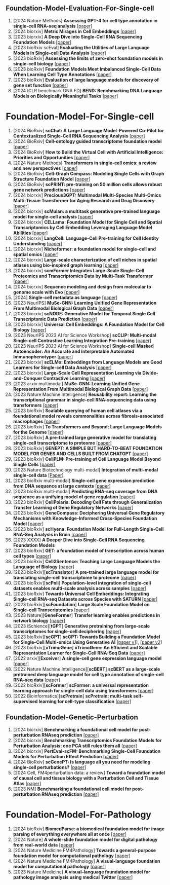 ## Foundation-Model-Evaluation-For-Single-cell
1. [2024 Nature Methods] **Assessing GPT-4 for cell type annotation in single-cell RNA-seq analysis** [[paper]](https://www.nature.com/articles/s41592-024-02235-4)
1. [2024 biorxiv] **Metric Mirages in Cell Embeddings** [[paper]](https://www.biorxiv.org/content/10.1101/2024.04.02.587824v1)
1. [2023 biorxiv] **A Deep Dive into Single-Cell RNA Sequencing Foundation Models** [[paper]](https://www.biorxiv.org/content/10.1101/2023.10.19.563100v1.abstract)
1. [2023 bioRxiv scEval] **Evaluating the Utilities of Large Language Models in Single-cell Data Analysis** [[paper]](https://www.biorxiv.org/content/10.1101/2023.09.08.555192v2)
1. [2023 bioRxiv] **Assessing the limits of zero-shot foundation models in single-cell biology** [[paper]](https://www.biorxiv.org/content/10.1101/2023.10.16.561085v1.full.pdf)
1. [2023 bioRxiv] **Foundation Models Meet Imbalanced Single-Cell Data When Learning Cell Type Annotations** [[paper]](https://www.biorxiv.org/content/10.1101/2023.10.24.563625v1)
1. [2023 bioRxiv] **Evaluation of large language models for discovery of gene set function** [[paper]](https://arxiv.org/abs/2309.04019)
1. [2024 ICLR benchmark DNA FD] **BEND: Benchmarking DNA Language Models on Biologically Meaningful Tasks** [[paper]](https://openreview.net/pdf?id=uKB4cFNQFg)


# Foundation-Model-For-Single-cell
1. [2024 BioRxiv] **scChat: A Large Language Model-Powered Co-Pilot for Contextualized Single-Cell RNA Sequencing Analysis** [[paper](https://www.biorxiv.org/content/10.1101/2024.10.01.616063v1.full.pdf+html)]
1. [2024 BioRxiv] **Cell-ontology guided transcriptome foundation model** [[paper](https://arxiv.org/pdf/2408.12373)]
1. [2024 BioRxiv] **How to Build the Virtual Cell with Artificial Intelligence: Priorities and Opportunities** [[paper](https://arxiv.org/abs/2409.11654)]
1. [2024 Nature Methods] **Transformers in single-cell omics: a review and new perspectives** [[paper](https://www.nature.com/articles/s41592-024-02353-z)]
1. [2024 BioRxiv] **Cell-Graph Compass: Modeling Single Cells with Graph Structure Foundation Model** [[paper](https://www.biorxiv.org/content/10.1101/2024.06.04.597354v1.full.pdf)]
1. [2024 BioRxiv] **scPRINT: pre-training on 50 million cells allows robust gene network predictions** [[paper](https://www.biorxiv.org/content/10.1101/2024.07.29.605556v1)]
1. [2024 biorxiv] **Precious3GPT: Multimodal Multi-Species Multi-Omics Multi-Tissue Transformer for Aging Research and Drug Discovery** [[paper]](https://www.biorxiv.org/content/10.1101/2024.07.25.605062v1)
1. [2024 biorxiv] **scMulan: a multitask generative pre-trained language model for single-cell analysis** [[paper]](https://www.biorxiv.org/content/10.1101/2024.01.25.577152v1)
1. [2024 biorxiv] **CELLama: Foundation Model for Single Cell and Spatial Transcriptomics by Cell Embedding Leveraging Language Model Abilities** [[paper]](https://www.biorxiv.org/content/10.1101/2024.05.08.593094v1#:~:text=To%20address%20these%20challenges%2C%20we,data%20embedding%20for%20various%20analysis.)
1. [2024 biorxiv] **LangCell: Language-Cell Pre-training for Cell Identity Understanding** [[paper]](https://arxiv.org/pdf/2405.06708)
1. [2024 biorxiv] **Nicheformer: a foundation model for single-cell and spatial omics** [[paper]](https://www.biorxiv.org/content/10.1101/2024.04.15.589472v1)
1. [2024 biorxiv] **Large-scale characterization of cell niches in spatial atlases using bio-inspired graph learning** [[paper]](https://www.biorxiv.org/content/10.1101/2024.02.21.581428v1)
1. [2024 biorxiv] **scmFormer Integrates Large-Scale Single-Cell Proteomics and Transcriptomics Data by Multi-Task Transformer** [[paper]](https://pubmed.ncbi.nlm.nih.gov/38483032/)
1. [2024 biorxiv] **Sequence modeling and design from molecular to genome scale with Evo** [[paper]](https://www.biorxiv.org/content/10.1101/2024.02.27.582234v1)
1. [2024] **Single-cell metadata as language** [[paper]](https://www.nxn.se/valent/2024/2/4/single-cell-metadata-as-language)
1. [2023 NeurIPS] **MuSe-GNN: Learning Unified Gene Representation From Multimodal Biological Graph Data** [[paper]](https://openreview.net/forum?id=4UCktT9XZx)
1. [2023 biorxiv] **scNODE: Generative Model for Temporal Single Cell Transcriptomic Data Prediction** [[paper]](https://www.biorxiv.org/content/10.1101/2023.11.22.568346v1.full.pdf)
1. [2023 biorxiv] **Universal Cell Embeddings: A Foundation Model for Cell Biology** [[paper]](https://www.biorxiv.org/content/10.1101/2023.11.28.568918v1.full.pdf)
1. [2023 NeurIPS 2023 AI for Science Workshop] **scCLIP: Multi-modal Single-cell Contrastive Learning Integration Pre-training** [[paper]](https://openreview.net/pdf?id=KMtM5ZHxct)
1. [2023 NeurIPS 2023 AI for Science Workshop] **Single-cell Masked Autoencoder: An Accurate and Interpretable Automated Immunophenotyper** [[paper]](https://openreview.net/pdf?id=2mq6uezuGj)
1. [2023 biorxiv] **scELMo: Embeddings from Language Models are Good Learners for Single-cell Data Analysis** [[paper]](https://www.biorxiv.org/content/10.1101/2023.12.07.569910v1.full.pdf)
1. [2023 biorxiv] **Large-Scale Cell Representation Learning via Divide-and-Conquer Contrastive Learning** [[paper]](https://arxiv.org/pdf/2306.04371.pdf)
1. [2023 arxiv multimodal] **MuSe-GNN: Learning Unified Gene Representation From Multimodal Biological Graph Data** [[paper]](https://arxiv.org/abs/2310.02275)
1. [2023 Nature Machine Intelligence] **Reusability report: Learning the transcriptional grammar in single-cell RNA-sequencing data using transformers** [[paper]](https://www.nature.com/articles/s42256-023-00757-8)
1. [2023 bioRxiv] **Scalable querying of human cell atlases via a foundational model reveals commonalities across fibrosis-associated macrophages** [[paper]](https://www.biorxiv.org/content/10.1101/2023.07.18.549537v1)
1. [2023 bioRxiv] **To Transformers and Beyond: Large Language Models for the Genome** [[paper]](https://arxiv.org/abs/2311.07621)
1. [2023 bioRxiv] **A pre-trained large generative model for translating single-cell transcriptome to proteome** [[paper]](https://www.biorxiv.org/content/10.1101/2023.07.04.547619v2.full.pdf)
1. [2023 bioRxiv] **GENEPT: A SIMPLE BUT HARD-TO-BEAT FOUNDATION MODEL FOR GENES AND CELLS BUILT FROM CHATGPT** [[paper]](https://www.biorxiv.org/content/10.1101/2023.10.16.562533v1.full.pdf)
1. [2023 bioRxiv] **CellPLM: Pre-training of Cell Language Model Beyond Single Cells** [[paper]](https://www.biorxiv.org/content/10.1101/2023.10.03.560734v1)
1. [2023 Nature Biotechnology multi-modal] **Integration of multi-modal single-cell data** [[Paper]](https://www.nature.com/articles/s41587-023-01826-4)
1. [2023 bioRxiv multi-modal] **Single-cell gene expression prediction from DNA sequence at large contexts** [[paper]](https://www.biorxiv.org/content/10.1101/2023.07.26.550634v1.full)
1. [2023 bioRxiv multi-modal] **Predicting RNA-seq coverage from DNA sequence as a unifying model of gene regulation** [[paper]](https://www.biorxiv.org/content/10.1101/2023.08.30.555582v1)
1. [2023 bioRxiv] **CellPolaris: Decoding Cell Fate through Generalization Transfer Learning of Gene Regulatory Networks** [[paper]](https://www.biorxiv.org/content/10.1101/2023.09.25.559244v1#:~:text=Applications%20of%20CellPolaris%20demonstrate%20remarkable,outcomes%20in%20cell%20reprogramming%20and)
1. [2023 bioRxiv] **GeneCompass: Deciphering Universal Gene Regulatory Mechanisms with Knowledge-Informed Cross-Species Foundation Model** [[paper]](https://www.biorxiv.org/content/10.1101/2023.09.26.559542v1)
1. [2023 bioRxiv] **scHyena: Foundation Model for Full-Length Single-Cell RNA-Seq Analysis in Brain** [[paper]](https://arxiv.org/abs/2310.02713)
1. [2023 XXXX] **A Deeper Dive into Single-Cell RNA Sequencing Foundation Models** 
1. [2023 bioRxiv] **GET: a foundation model of transcription across human cell types** [[paper]](https://www.biorxiv.org/content/10.1101/2023.09.24.559168v1)
1. [2023 bioRxiv] **Cell2Sentence: Teaching Large Language Models the Language of Biology** [[paper]](https://www.biorxiv.org/content/10.1101/2023.09.11.557287v1)
1. [2023 bioRxiv][**scTranslator**] **A pre-trained large language model for translating single-cell transcriptome to proteome** [[paper]](https://www.biorxiv.org/content/10.1101/2023.07.04.547619v1)
1. [2023 bioRxiv][**scPoli**] **Population-level integration of single-cell datasets enables multi-scale analysis across samples** [[paper]](https://www.biorxiv.org/content/10.1101/2022.11.28.517803v1)
1. [2023 bioRxiv] **Towards Universal Cell Embeddings: Integrating Single-cell RNA-seq Datasets across Species with SATURN** [[paper]](https://www.ncbi.nlm.nih.gov/pmc/articles/PMC9915700/)
1. [2023 bioRxiv][**scFoundation**] **Large Scale Foundation Model on Single-cell Transcriptomics** [[paper]](https://www.biorxiv.org/content/10.1101/2023.05.29.542705v2)
1. [2023 Nature][**GeneFormer**] **Transfer learning enables predictions in network biology** [[paper]](https://www.nature.com/articles/s41586-023-06139-9)
1. [2023 iSchience][**tGPT**] **Generative pretraining from large-scale transcriptomes for single-cell deciphering** [[paper]](https://www.sciencedirect.com/science/article/pii/S2589004223006132)
1. [2023 bioRxiv][**scGPT**] **scGPT: Towards Building a Foundation Model for Single-Cell Multi-omics Using Generative AI** [[paper v1]](https://www.biorxiv.org/content/10.1101/2023.04.30.538439v1), [[paper v2]](https://www.biorxiv.org/content/10.1101/2023.04.30.538439v2)
1. [2023 bioRxiv][**xTrimoGene**] **xTrimoGene: An Efficient and Scalable Representation Learner for Single-Cell RNA-Seq Data** [[paper]](https://www.biorxiv.org/content/10.1101/2023.03.24.534055v1)
1. [2022 arxiv][**Exceiver**] **A single-cell gene expression language model** [[paper]](https://arxiv.org/abs/2210.14330)
1. [2022 Nature Machine Intelligence][**scBERT**] **scBERT as a large-scale pretrained deep language model for cell type annotation of single-cell RNA-seq data** [[paper]](https://www.nature.com/articles/s42256-022-00534-z)
1. [2022 bioRxiv][**scFormer**] **scFormer: a universal representation learning approach for single-cell data using transformers** [[paper]](https://openreview.net/pdf?id=7hdmA0qtr5)
1. [2022 Bioinformatics][**scPretrain**] **scPretrain: multi-task self-supervised learning for cell-type classification** [[paper]](https://academic.oup.com/bioinformatics/article/38/6/1607/6499287)

## Foundation-Model-Genetic-Perturbation
1. [2024 biorxiv] **Benchmarking a foundational cell model for post-perturbation RNAseq prediction** [[paper]](https://www.biorxiv.org/content/biorxiv/early/2024/10/01/2024.09.30.615843.full.pdf)
1. [2024 biorxiv] **Benchmarking Transcriptomics Foundation Models for Perturbation Analysis: one PCA still rules them all** [[paper]](https://arxiv.org/abs/2410.13956)
1. [2024 biorxiv] **PertEval-scFM: Benchmarking Single-Cell Foundation Models for Perturbation Effect Prediction** [[paper]](https://www.biorxiv.org/content/10.1101/2024.10.02.616248v1)
1. [2024 BioRxiv] **scGenePT: Is language all you need for modeling single-cell perturbations?** [[paper](https://www.biorxiv.org/content/10.1101/2024.10.23.619972v1)]
1. [2024 Cell, FM4perturbation data: a review] **Toward a foundation model of causal cell and tissue biology with a Perturbation Cell and Tissue Atlas** [[paper](https://www.cell.com/cell/abstract/S0092-8674(24)00829-8?_returnURL=https%3A%2F%2Flinkinghub.elsevier.com%2Fretrieve%2Fpii%2FS0092867424008298%3Fshowall%3Dtrue)]
1. [2023 NM] **Benchmarking a foundational cell model for post-perturbation RNAseq prediction** [[paper]](https://www.biorxiv.org/content/biorxiv/early/2024/10/01/2024.09.30.615843.full.pdf)



# Foundation-Model-For-Pathology
1. [2024 bioRxiv] **BiomedParse: a biomedical foundation model for image parsing of everything everywhere all at once** [[paper]](https://arxiv.org/pdf/2405.12971)
1. [2024 Nature] **A whole-slide foundation model for digital pathology from real-world data** [[paper]](https://www.nature.com/articles/s41586-024-07441-w)
1. [2024 Nature Medicine FM4Pathology] **Towards a general-purpose foundation model for computational pathology** [[paper]](https://www.nature.com/articles/s41591-024-02857-3)
1. [2024 Nature Medicine FM4Pathology] **A visual-language foundation model for computational pathology** [[paper]](https://www.nature.com/articles/s41591-024-02856-4)
1. [2023 Nature Medicine] **A visual–language foundation model for pathology image analysis using medical Twitter** [[paper]](https://www.nature.com/articles/s41591-023-02504-3)


